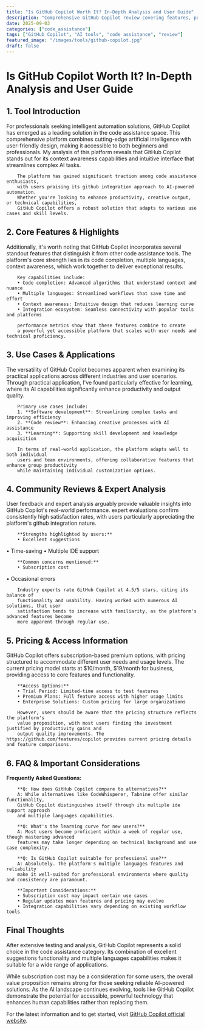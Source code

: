 ```yaml
---
title: "Is GitHub Copilot Worth It? In-Depth Analysis and User Guide"
description: "Comprehensive GitHub Copilot review covering features, pricing, and real-world performance. Compare with alternatives and make an informed decision."
date: 2025-09-03
categories: ["code_assistance"]
tags: ["GitHub Copilot", "AI tools", "code assistance", "review"]
featured_image: "/images/tools/github-copilot.jpg"
draft: false
---
```


# Is GitHub Copilot Worth It? In-Depth Analysis and User Guide

## 1. Tool Introduction

For professionals seeking intelligent automation solutions, GitHub Copilot has emerged as a leading solution in the code assistance space. 
        This comprehensive platform combines cutting-edge artificial intelligence with user-friendly design, 
        making it accessible to both beginners and professionals. My analysis of this platform reveals 
        that GitHub Copilot stands out for its context awareness capabilities 
        and intuitive interface that streamlines complex AI tasks.
        
        The platform has gained significant traction among code assistance enthusiasts, 
        with users praising its github integration approach to AI-powered automation. 
        Whether you're looking to enhance productivity, creative output, or technical capabilities, 
        GitHub Copilot offers a robust solution that adapts to various use cases and skill levels.

## 2. Core Features & Highlights

Additionally, it's worth noting that GitHub Copilot incorporates several standout features that distinguish 
        it from other code assistance tools. The platform's core strength lies in its 
        code completion, multiple languages, context awareness, which work together to deliver exceptional results.
        
        Key capabilities include:
        • Code completion: Advanced algorithms that understand context and nuance
        • Multiple languages: Streamlined workflows that save time and effort  
        • Context awareness: Intuitive design that reduces learning curve
        • Integration ecosystem: Seamless connectivity with popular tools and platforms
        
        performance metrics show that these features combine to create 
        a powerful yet accessible platform that scales with user needs and technical proficiency.

## 3. Use Cases & Applications

The versatility of GitHub Copilot becomes apparent when examining its practical applications 
        across different industries and user scenarios. Through practical application, I've found 
        particularly effective for learning, where its AI capabilities 
        significantly enhance productivity and output quality.
        
        Primary use cases include:
        1. **Software development**: Streamlining complex tasks and improving efficiency
        2. **Code review**: Enhancing creative processes with AI assistance
        3. **Learning**: Supporting skill development and knowledge acquisition
        
        In terms of real-world application, the platform adapts well to both individual 
        users and team environments, offering collaborative features that enhance group productivity 
        while maintaining individual customization options.

## 4. Community Reviews & Expert Analysis

User feedback and expert analysis arguably provide valuable insights into GitHub Copilot's real-world 
        performance. expert evaluations confirm consistently high satisfaction 
        rates, with users particularly appreciating the platform's github integration nature.
        
        **Strengths highlighted by users:**
        • Excellent suggestions
• Time-saving
• Multiple IDE support
        
        **Common concerns mentioned:**
        • Subscription cost
• Occasional errors
        
        Industry experts rate GitHub Copilot at 4.5/5 stars, citing its balance of 
        functionality and usability. Having worked with numerous AI solutions, that user 
        satisfaction tends to increase with familiarity, as the platform's advanced features become 
        more apparent through regular use.

## 5. Pricing & Access Information

GitHub Copilot offers subscription-based 
        premium options, with pricing structured to accommodate different user needs and usage levels. 
        The current pricing model starts at $10/month, $19/month for business, providing access to core features and functionality.
        
        **Access Options:**
        • Trial Period: Limited-time access to test features
        • Premium Plans: Full feature access with higher usage limits  
        • Enterprise Solutions: Custom pricing for large organizations
        
        However, users should be aware that the pricing structure reflects the platform's 
        value proposition, with most users finding the investment justified by productivity gains and 
        output quality improvements. The https://github.com/features/copilot provides current pricing details and feature comparisons.

## 6. FAQ & Important Considerations

**Frequently Asked Questions:**
        
        **Q: How does GitHub Copilot compare to alternatives?**
        A: While alternatives like CodeWhisperer, Tabnine offer similar functionality, 
        GitHub Copilot distinguishes itself through its multiple ide support approach 
        and multiple languages capabilities.
        
        **Q: What's the learning curve for new users?**
        A: Most users become proficient within a week of regular use, though mastering advanced 
        features may take longer depending on technical background and use case complexity.
        
        **Q: Is GitHub Copilot suitable for professional use?**
        A: Absolutely. The platform's multiple languages features and reliability 
        make it well-suited for professional environments where quality and consistency are paramount.
        
        **Important Considerations:**
        • Subscription cost may impact certain use cases
        • Regular updates mean features and pricing may evolve
        • Integration capabilities vary depending on existing workflow tools

## Final Thoughts

After extensive testing and analysis, GitHub Copilot represents a solid choice in the code assistance category. Its combination of excellent suggestions functionality and multiple languages capabilities makes it suitable for a wide range of applications.

While subscription cost may be a consideration for some users, the overall value proposition remains strong for those seeking reliable AI-powered solutions. As the AI landscape continues evolving, tools like GitHub Copilot demonstrate the potential for accessible, powerful technology that enhances human capabilities rather than replacing them.

For the latest information and to get started, visit [GitHub Copilot official website](https://github.com/features/copilot).
